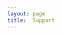 ```yaml
---
layout: page
title:  Support
---
```

<!---
&nbsp; &nbsp; &nbsp;
[<img src="/assets/image/sponsors/IAS.jpg" width="60%"/>](https://ias.uva.nl/?cb) 

&nbsp; &nbsp; &nbsp;
[<img src="/assets/image23/logos/odissei.png" width="60%"/>](https://odissei-data.nl/en/) 

&nbsp; &nbsp; &nbsp;
[<img src="/assets/image23/logos/CSL.png" width="60%"/>](https://uva.computationalscience.nl/) 


-->